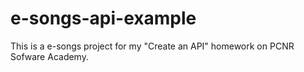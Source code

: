 # e-songs-api-example
This is a e-songs project for my "Create an API" homework on PCNR Sofware Academy. 
